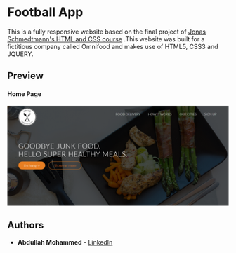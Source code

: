 # Football App

This is a fully responsive website based on the final project of [Jonas Schmedtmann's HTML and CSS course](https://www.udemy.com/course/design-and-develop-a-killer-website-with-html5-and-css3/) .This website was built for a fictitious company called Omnifood and makes use of HTML5, CSS3 and JQUERY.

## Preview

#### Home Page

![Home Page](/docs/omnifood.png)

## Authors

- **Abdullah Mohammed** - [LinkedIn](https://www.linkedin.com/in/abdullah-mohammed-456290195/)
